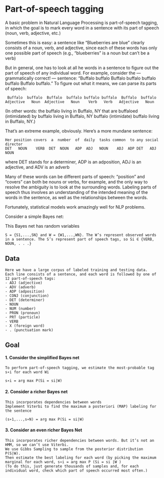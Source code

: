 # Part-of-speech tagging

A basic problem in Natural Language Processing is part-of-speech tagging, in which the goal is to mark every word in a sentence with its part of speech (noun, verb, adjective, etc.)

Sometimes this is easy: a sentence like “Blueberries are blue” clearly consists of a noun, verb, and adjective, since each of these words has only one possible part of speech (e.g., “blueberries” is a noun but can’t be a verb)

But in general, one has to look at all he words in a sentence to figure out the part of speech of any individual word. For example, consider the — grammatically correct! — sentence: “Buffalo buffalo Buffalo buffalo buffalo buffalo Buffalo buffalo.” To figure out what it means, we can parse its parts of speech:

     Buffalo  buffalo  Buffalo  buffalo buffalo buffalo  Buffalo  buffalo
    Adjective   Noun  Adjective   Noun    Verb   Verb   Adjective   Noun
    
(In other words: the buffalo living in Buffalo, NY that are buffaloed (intimidated) by buffalo living in Buffalo, NY buffalo (intimidate) buffalo living in Buffalo, NY.)

That’s an extreme example, obviously. Here’s a more mundane sentence:

    Her position covers  a  number  of  daily  tasks common  to any social director
    DET   NOUN    VERB  DET  NOUN   ADP  ADJ   NOUN    ADJ  ADP DET   ADJ    NOUN
    
where DET stands for a determiner, ADP is an adposition, ADJ is an adjective, and ADV is an adverb

Many of these words can be different parts of speech: “position” and “covers” can both be nouns or verbs, for example, and the only way to resolve the ambiguity is to look at the surrounding words. Labeling parts of speech thus involves an understanding of the intended meaning of the words in the sentence, as well as the relationships between the words.

Fortunately, statistical models work amazingly well for NLP problems.

Consider a simple Bayes net:

This Bayes net has random variables 

    S = {S1,...,SN} and W = {W1,...,WN}. The W’s represent observed words in a sentence. The S’s represent part of speech tags, so Si ∈ {VERB, NOUN, . . .}
    
## Data

    Here we have a large corpus of labeled training and testing data. 
    Each line consists of a sentence, and each word is followed by one of 12 part-of-speech tags: 
    - ADJ (adjective)
    - ADV (adverb)
    - ADP (adposition)
    - CONJ (conjunction)
    - DET (determiner)
    - NOUN
    - NUM (number)
    - PRON (pronoun)
    - PRT (particle)
    - VERB
    - X (foreign word)
    - . (punctuation mark)

## Goal

#### 1. Consider the simplified Bayes net
    
    To perform part-of-speech tagging, we estimate the most-probable tag s∗i for each word Wi  

    s∗i = arg max P(Si = si|W)
    
#### 2. Consider a richer Bayes net

    This incorporates dependencies between words
    Implement Viterbi to find the maximum a posteriori (MAP) labeling for the sentence
    
    (s∗1,...,s∗N) = arg max P(Si = si|W)
 
#### 3. Consider an even richer Bayes Net

    This incorporates richer dependencies between words. But it’s not an HMM, so we can’t use Viterbi.
    We use Gibbs Sampling to sample from the posterior distribution P(S|W). 
    Then estimate the best labeling for each word (by picking the maximum marginal for each word, s∗i = arg max P (Si = si |W ) 
    (To do this, just generate thousands of samples and, for each individual word, check which part of speech occurred most often.)
    
    
    
    
    
    
